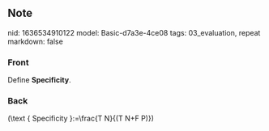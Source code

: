 ## Note
nid: 1636534910122
model: Basic-d7a3e-4ce08
tags: 03_evaluation, repeat
markdown: false

### Front
Define <b>Specificity</b>.

### Back
\(\text { Specificity }:=\frac{T N}{(T N+F P)}\)
